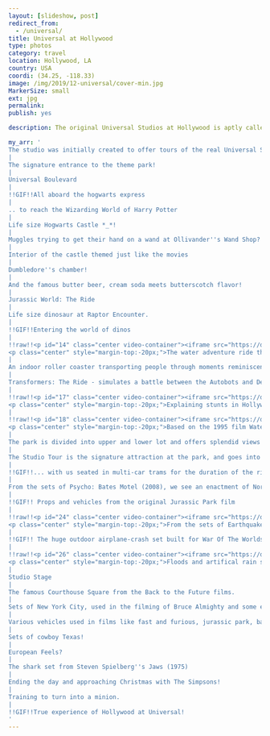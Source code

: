 ```yaml
---
layout: [slideshow, post]
redirect_from:
  - /universal/
title: Universal at Hollywood
type: photos
category: travel
location: Hollywood, LA
country: USA
coordi: (34.25, -118.33)
image: /img/2019/12-universal/cover-min.jpg
MarkerSize: small
ext: jpg
permalink:
publish: yes

description: The original Universal Studios at Hollywood is aptly called ''The Entertainment Capital of LA''  is one of the oldest and most famous Hollywood film studios still in use. It is also the world's largest motion picture studio!

my_arr: '
The studio was initially created to offer tours of the real Universal Studios sets and later turned into a full fledged theme park before going global!
|
The signature entrance to the theme park!
|
Universal Boulevard
|
!!GIF!!All aboard the hogwarts express
|
.. to reach the Wizarding World of Harry Potter
|
Life size Hogwarts Castle *_*!
|
Muggles trying to get their hand on a wand at Ollivander''s Wand Shop?
|
Interior of the castle themed just like the movies
|
Dumbledore''s chamber!
|
And the famous butter beer, cream soda meets butterscotch flavor!
|
Jurassic World: The Ride
|
Life size dinosaur at Raptor Encounter.
|
!!GIF!!Entering the world of dinos
|
!!raw!!<p id="14" class="center video-container"><iframe src="https://drive.google.com/file/d/1q6_DwShHekSsC3D54jm12VDSG-DdP2db/preview" width="640" height="480"></iframe>
<p class="center" style="margin-top:-20px;">The water adventure ride that takes us through the events of the film Jurassic World</p></p>
|
An indoor roller coaster transporting people through moments reminiscent of the 1999 Mummy franchise.
|
Transformers: The Ride - simulates a battle between the Autobots and Decepticons with 4K-3D screens and flight simulator ride vehicles.
|
!!raw!!<p id="17" class="center video-container"><iframe src="https://drive.google.com/file/d/1BCkA47ybwQplLw8tGzFvM9h00pX7Ys9k/preview" width="640" height="480"></iframe>
<p class="center" style="margin-top:-20px;">Explaining stunts in Hollywood 10</p></p>
|
!!raw!!<p id="18" class="center video-container"><iframe src="https://drive.google.com/file/d/1S7eTsaD1emXXoxfzJZSDhZGq8VGj3Jfs/preview" width="640" height="480"></iframe>
<p class="center" style="margin-top:-20px;">Based on the 1995 film Waterworld, the show includes stunts on water, land, and overhead</p></p>
|
The park is divided into upper and lower lot and offers splendid views of the actual "studios"
|
The Studio Tour is the signature attraction at the park, and goes into a working film studio, with various film sets ...
|
!!GIF!!... with us seated in multi-car trams for the duration of the ride! <br> Tram passing through sets of NYC!
|
From the sets of Psycho: Bates Motel (2008), we see an enactment of Norman Bates carrying a corpse to a car.
|
!!GIF!! Props and vehicles from the original Jurassic Park film
|
!!raw!!<p id="24" class="center video-container"><iframe src="https://drive.google.com/file/d/1sEc45IpiyHSimmg1O2LRHWOmFyefLX07/preview" width="640" height="480"></iframe>
<p class="center" style="margin-top:-20px;">From the sets of Earthquake (1974), with a derailing subway train.</p></p>
|
!!GIF!! The huge outdoor airplane-crash set built for War Of The Worlds, directed by Steven Spielberg.  This set has also been used for two music videos, The Fray''s "Never Say Never" and "Fly" by Nicki Minaj.
|
!!raw!!<p id="26" class="center video-container"><iframe src="https://drive.google.com/file/d/15carqYQvr0ODy7-8E73rxSG4-EpyoT9B/preview" width="640" height="480"></iframe>
<p class="center" style="margin-top:-20px;">Floods and artifical rain storm used in the sets of Flash Flood, Big Fat Liar and Fletch Lives.</p></p>
|
Studio Stage
|
The famous Courthouse Square from the Back to the Future films.
|
Sets of New York City, used in the filming of Bruce Almighty and some elements in Transformers!
|
Various vehicles used in films like fast and furious, jurassic park, back 2 the future and flinstones.
|
Sets of cowboy Texas!
|
European Feels?
|
The shark set from Steven Spielberg''s Jaws (1975)
|
Ending the day and approaching Christmas with The Simpsons!
|
Training to turn into a minion.
|
!!GIF!!True experience of Hollywood at Universal!
'
---
```

<!-- http://compressjpeg.com -->
<!-- http://compressimage.toolur.com/ 1024, 400-->
<!-- https://ezgif.com/optimize/ remove second and then lossy 50 -->
<!-- video: https://support.google.com/blogger/thread/1950766?hl=en -->
